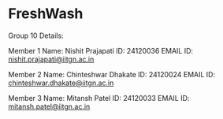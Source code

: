 # FreshWash
Group 10 Details:

Member 1 Name: Nishit Prajapati ID: 24120036 EMAIL ID: nishit.prajapati@iitgn.ac.in

Member 2 Name: Chinteshwar Dhakate ID: 24120024 EMAIL ID: chinteshwar.dhakate@iitgn.ac.in

Member 3 Name: Mitansh Patel ID: 24120033 EMAIL ID: mitansh.patel@iitgn.ac.in
